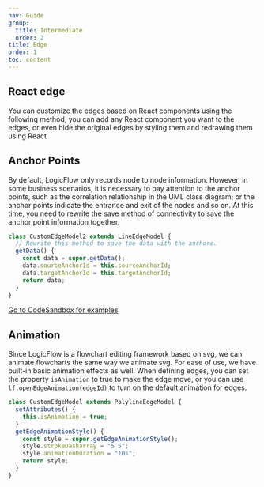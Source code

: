 ```yaml
---
nav: Guide
group:
  title: Intermediate
  order: 2
title: Edge
order: 1
toc: content
---
```


## React edge

You can customize the edges based on React components using the following method, you can add any React component you want to the edges, or even hide the original edges by styling them and redrawing them using React

<code id="edge-react" src="../../src/tutorial/intermediate/edge/reactEdge"></code>

## Anchor Points

By default, LogicFlow only records node to node information. However, in some business scenarios, it is necessary to pay attention to the anchor points, such as the correlation relationship in the UML class diagram; or the anchor points indicate the entrance and exit of the nodes and so on. At this time, you need to rewrite the save method of connectivity to save the anchor point information together.

```jsx | pure
class CustomEdgeModel2 extends LineEdgeModel {
  // Rewrite this method to save the data with the anchors.
  getData() {
    const data = super.getData();
    data.sourceAnchorId = this.sourceAnchorId;
    data.targetAnchorId = this.targetAnchorId;
    return data;
  }
}
```

<a href="https://codesandbox.io/embed/logicflow-base17-h5pis?fontsize=14&hidenavigation=1&theme=dark&view=preview" target="_blank">Go to CodeSandbox for examples</a>

## Animation

Since LogicFlow is a flowchart editing framework based on svg, we can animate flowcharts the same way we animate svg. For ease of use, we have built-in basic animation effects as well. When defining edges, you can set the property `isAnimation` to true to make the edge move, or you can use `lf.openEdgeAnimation(edgeId)` to turn on the default animation for edges.

```jsx | pure
class CustomEdgeModel extends PolylineEdgeModel {
  setAttributes() {
    this.isAnimation = true;
  }
  getEdgeAnimationStyle() {
    const style = super.getEdgeAnimationStyle();
    style.strokeDasharray = "5 5";
    style.animationDuration = "10s";
    return style;
  }
}
```
<code id="edge-animation" src="../../src/tutorial/intermediate/edge/animation"></code>
